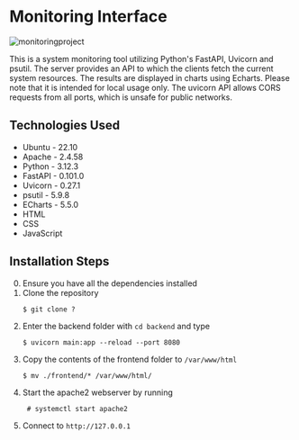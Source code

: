 # Monitoring Interface


![monitoringproject](https://github.com/Metrixen/MonitoringInterface/assets/70206722/f25b4065-91e0-4459-a070-fa19960a7042)

This is a system monitoring tool utilizing Python's FastAPI, Uvicorn and psutil. The server provides an API to which the clients fetch the current system resources.
The results are displayed in charts using Echarts. Please note that it is intended for local usage only. The uvicorn API allows CORS requests from all ports, which is unsafe for public networks.

## Technologies Used
- Ubuntu - 22.10
- Apache - 2.4.58
- Python - 3.12.3
- FastAPI - 0.101.0
- Uvicorn - 0.27.1
- psutil - 5.9.8
- ECharts - 5.5.0
- HTML
- CSS
- JavaScript


## Installation Steps
0. Ensure you have all the dependencies installed
1. Clone the repository
   ```
   $ git clone ?
   ```
2. Enter the backend folder with `cd backend` and type
   ```
   $ uvicorn main:app --reload --port 8080
   ```
3. Copy the contents of the frontend folder to `/var/www/html`
    ```
    $ mv ./frontend/* /var/www/html/
    ```
4. Start the apache2 webserver by running
   ```
    # systemctl start apache2
   ```
4. Connect to `http://127.0.0.1`
